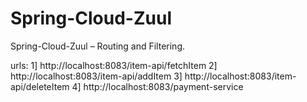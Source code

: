 # Spring-Cloud-Zuul
Spring-Cloud-Zuul – Routing and Filtering.

urls:
1] http://localhost:8083/item-api/fetchItem
2] http://localhost:8083/item-api/addItem
3] http://localhost:8083/item-api/deleteItem
4] http://localhost:8083/payment-service
